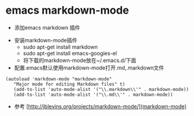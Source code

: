 # emacs markdown-mode
- 添加emacs markdown 插件
+ 安装markdown-mode插件
   - sudo apt-get install markdown
   - sudo apt-get install emacs-googies-el
   - 将下载的markdown-mode放在~/.emacs.d/下面
+ 配置.emacs默认使用markdown-mode打开.md,.markdown文件
```
(autoload 'markdown-mode "markdown-mode"
   "Major mode for editing Markdown files" t)
   (add-to-list 'auto-mode-alist '("\\.markdown\\'" . markdown-mode))
   (add-to-list 'auto-mode-alist '("\\.md\\'" . markdown-mode))
```
+ 参考
[http://jblevins.org/projects/markdown-mode/](markdown-mode)


